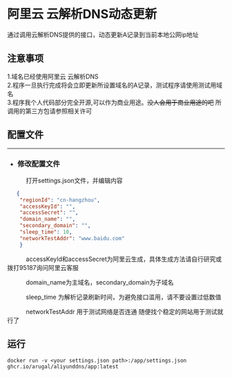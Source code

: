 # 阿里云 云解析DNS动态更新

通过调用云解析DNS提供的接口，动态更新A记录到当前本地公网ip地址

## 注意事项

1.域名已经使用阿里云 云解析DNS <br/>
2.程序一旦执行完成将会立即更新所设置域名的A记录，测试程序请使用测试用域名 <br/>
3.程序我个人代码部分完全开源,可以作为商业用途。~~没人会用于商业用途的吧~~ 所调用的第三方包请参照相关许可 <br/>

## 配置文件
***
* <h3>修改配置文件</h3>
&nbsp;&nbsp;&nbsp;&nbsp;&nbsp;&nbsp;&nbsp;&nbsp;&nbsp;&nbsp;
打开settings.json文件，并编辑内容
```json
   {
    "regionId": "cn-hangzhou",
    "accessKeyId": "",
    "accessSecret": "",
    "domain_name": "",
    "secondary_domain": "",
    "sleep_time": 10,
    "networkTestAddr": "www.baidu.com"
    }
```
&nbsp;&nbsp;&nbsp;&nbsp;&nbsp;&nbsp;&nbsp;&nbsp;&nbsp;&nbsp;
accessKeyId和accessSecret为阿里云生成，具体生成方法请自行研究或拨打95187询问阿里云客服<br>

&nbsp;&nbsp;&nbsp;&nbsp;&nbsp;&nbsp;&nbsp;&nbsp;&nbsp;&nbsp;
domain_name为主域名，secondary_domain为子域名<br>

&nbsp;&nbsp;&nbsp;&nbsp;&nbsp;&nbsp;&nbsp;&nbsp;&nbsp;&nbsp;
sleep_time 为解析记录刷新时间，为避免接口滥用，请不要设置过低数值<br>

&nbsp;&nbsp;&nbsp;&nbsp;&nbsp;&nbsp;&nbsp;&nbsp;&nbsp;&nbsp;
networkTestAddr 用于测试网络是否连通 随便找个稳定的网站用于测试就行了<br>

## 运行

`docker run -v <your settings.json path>:/app/settings.json ghcr.io/arugal/aliyunddns/app:latest`



